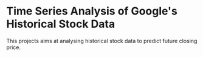 # Time Series Analysis of Google's Historical Stock Data

This projects aims at analysing historical stock data to predict future closing price.